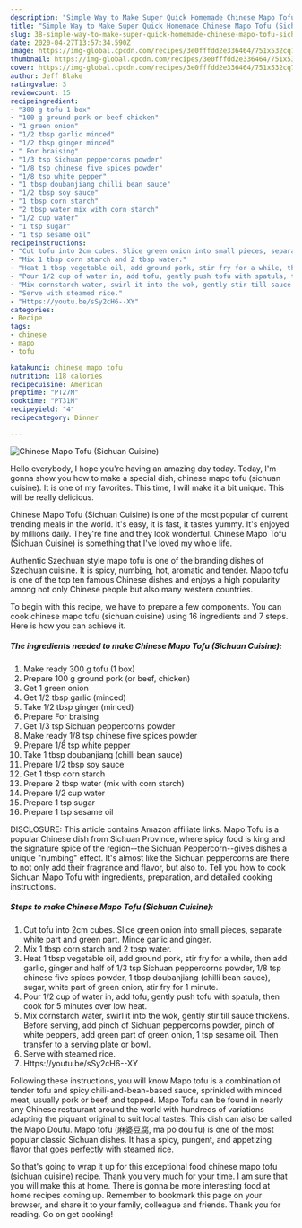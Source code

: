 ```yaml
---
description: "Simple Way to Make Super Quick Homemade Chinese Mapo Tofu (Sichuan Cuisine)"
title: "Simple Way to Make Super Quick Homemade Chinese Mapo Tofu (Sichuan Cuisine)"
slug: 38-simple-way-to-make-super-quick-homemade-chinese-mapo-tofu-sichuan-cuisine
date: 2020-04-27T13:57:34.590Z
image: https://img-global.cpcdn.com/recipes/3e0fffdd2e336464/751x532cq70/chinese-mapo-tofu-sichuan-cuisine-recipe-main-photo.jpg
thumbnail: https://img-global.cpcdn.com/recipes/3e0fffdd2e336464/751x532cq70/chinese-mapo-tofu-sichuan-cuisine-recipe-main-photo.jpg
cover: https://img-global.cpcdn.com/recipes/3e0fffdd2e336464/751x532cq70/chinese-mapo-tofu-sichuan-cuisine-recipe-main-photo.jpg
author: Jeff Blake
ratingvalue: 3
reviewcount: 15
recipeingredient:
- "300 g tofu 1 box"
- "100 g ground pork or beef chicken"
- "1 green onion"
- "1/2 tbsp garlic minced"
- "1/2 tbsp ginger minced"
- " For braising"
- "1/3 tsp Sichuan peppercorns powder"
- "1/8 tsp chinese five spices powder"
- "1/8 tsp white pepper"
- "1 tbsp doubanjiang chilli bean sauce"
- "1/2 tbsp soy sauce"
- "1 tbsp corn starch"
- "2 tbsp water mix with corn starch"
- "1/2 cup water"
- "1 tsp sugar"
- "1 tsp sesame oil"
recipeinstructions:
- "Cut tofu into 2cm cubes. Slice green onion into small pieces, separate white part and green part. Mince garlic and ginger."
- "Mix 1 tbsp corn starch and 2 tbsp water."
- "Heat 1 tbsp vegetable oil, add ground pork, stir fry for a while, then add garlic, ginger and half of 1/3 tsp Sichuan peppercorns powder, 1/8 tsp chinese five spices powder, 1 tbsp doubanjiang (chilli bean sauce), sugar, white part of green onion, stir fry for 1 minute."
- "Pour 1/2 cup of water in, add tofu, gently push tofu with spatula, then cook for 5 minutes over low heat."
- "Mix cornstarch water, swirl it into the wok, gently stir till sauce thickens. Before serving, add pinch of Sichuan peppercorns powder, pinch of white peppers, add green part of green onion, 1 tsp sesame oil. Then transfer to a serving plate or bowl."
- "Serve with steamed rice."
- "Https://youtu.be/sSy2cH6--XY"
categories:
- Recipe
tags:
- chinese
- mapo
- tofu

katakunci: chinese mapo tofu 
nutrition: 118 calories
recipecuisine: American
preptime: "PT27M"
cooktime: "PT31M"
recipeyield: "4"
recipecategory: Dinner

---
```



![Chinese Mapo Tofu (Sichuan Cuisine)](https://img-global.cpcdn.com/recipes/3e0fffdd2e336464/751x532cq70/chinese-mapo-tofu-sichuan-cuisine-recipe-main-photo.jpg)

Hello everybody, I hope you're having an amazing day today. Today, I'm gonna show you how to make a special dish, chinese mapo tofu (sichuan cuisine). It is one of my favorites. This time, I will make it a bit unique. This will be really delicious.

Chinese Mapo Tofu (Sichuan Cuisine) is one of the most popular of current trending meals in the world. It's easy, it is fast, it tastes yummy. It's enjoyed by millions daily. They're fine and they look wonderful. Chinese Mapo Tofu (Sichuan Cuisine) is something that I've loved my whole life.

Authentic Szechuan style mapo tofu is one of the branding dishes of Szechuan cuisine. It is spicy, numbing, hot, aromatic and tender. Mapo tofu is one of the top ten famous Chinese dishes and enjoys a high popularity among not only Chinese people but also many western countries.


To begin with this recipe, we have to prepare a few components. You can cook chinese mapo tofu (sichuan cuisine) using 16 ingredients and 7 steps. Here is how you can achieve it.

<!--inarticleads1-->

##### The ingredients needed to make Chinese Mapo Tofu (Sichuan Cuisine):

1. Make ready 300 g tofu (1 box)
1. Prepare 100 g ground pork (or beef, chicken)
1. Get 1 green onion
1. Get 1/2 tbsp garlic (minced)
1. Take 1/2 tbsp ginger (minced)
1. Prepare  For braising
1. Get 1/3 tsp Sichuan peppercorns powder
1. Make ready 1/8 tsp chinese five spices powder
1. Prepare 1/8 tsp white pepper
1. Take 1 tbsp doubanjiang (chilli bean sauce)
1. Prepare 1/2 tbsp soy sauce
1. Get 1 tbsp corn starch
1. Prepare 2 tbsp water (mix with corn starch)
1. Prepare 1/2 cup water
1. Prepare 1 tsp sugar
1. Prepare 1 tsp sesame oil


DISCLOSURE: This article contains Amazon affiliate links. Mapo Tofu is a popular Chinese dish from Sichuan Province, where spicy food is king and the signature spice of the region--the Sichuan Peppercorn--gives dishes a unique &#34;numbing&#34; effect. It&#39;s almost like the Sichuan peppercorns are there to not only add their fragrance and flavor, but also to. Tell you how to cook Sichuan Mapo Tofu with ingredients, preparation, and detailed cooking instructions. 

<!--inarticleads2-->

##### Steps to make Chinese Mapo Tofu (Sichuan Cuisine):

1. Cut tofu into 2cm cubes. Slice green onion into small pieces, separate white part and green part. Mince garlic and ginger.
1. Mix 1 tbsp corn starch and 2 tbsp water.
1. Heat 1 tbsp vegetable oil, add ground pork, stir fry for a while, then add garlic, ginger and half of 1/3 tsp Sichuan peppercorns powder, 1/8 tsp chinese five spices powder, 1 tbsp doubanjiang (chilli bean sauce), sugar, white part of green onion, stir fry for 1 minute.
1. Pour 1/2 cup of water in, add tofu, gently push tofu with spatula, then cook for 5 minutes over low heat.
1. Mix cornstarch water, swirl it into the wok, gently stir till sauce thickens. Before serving, add pinch of Sichuan peppercorns powder, pinch of white peppers, add green part of green onion, 1 tsp sesame oil. Then transfer to a serving plate or bowl.
1. Serve with steamed rice.
1. Https://youtu.be/sSy2cH6--XY


Following these instructions, you will know Mapo tofu is a combination of tender tofu and spicy chili-and-bean-based sauce, sprinkled with minced meat, usually pork or beef, and topped. Mapo Tofu can be found in nearly any Chinese restaurant around the world with hundreds of variations adapting the piquant original to suit local tastes. This dish can also be called the Mapo Doufu. Mapo tofu (麻婆豆腐, ma po dou fu) is one of the most popular classic Sichuan dishes. It has a spicy, pungent, and appetizing flavor that goes perfectly with steamed rice. 

So that's going to wrap it up for this exceptional food chinese mapo tofu (sichuan cuisine) recipe. Thank you very much for your time. I am sure that you will make this at home. There is gonna be more interesting food at home recipes coming up. Remember to bookmark this page on your browser, and share it to your family, colleague and friends. Thank you for reading. Go on get cooking!
